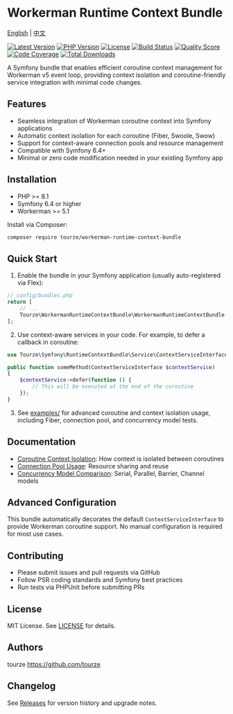 # Workerman Runtime Context Bundle

[English](README.md) | [中文](README.zh-CN.md)

[![Latest Version](https://img.shields.io/packagist/v/tourze/workerman-runtime-context-bundle.svg?style=flat-square)](https://packagist.org/packages/tourze/workerman-runtime-context-bundle)
[![PHP Version](https://img.shields.io/packagist/php-v/tourze/workerman-runtime-context-bundle.svg?style=flat-square)](https://packagist.org/packages/tourze/workerman-runtime-context-bundle)
[![License](https://img.shields.io/packagist/l/tourze/workerman-runtime-context-bundle.svg?style=flat-square)](https://packagist.org/packages/tourze/workerman-runtime-context-bundle)
[![Build Status](https://img.shields.io/travis/tourze/workerman-runtime-context-bundle/master.svg?style=flat-square)](https://travis-ci.org/tourze/workerman-runtime-context-bundle)
[![Quality Score](https://img.shields.io/scrutinizer/g/tourze/workerman-runtime-context-bundle.svg?style=flat-square)](https://scrutinizer-ci.com/g/tourze/workerman-runtime-context-bundle)
[![Code Coverage](https://img.shields.io/scrutinizer/coverage/g/tourze/workerman-runtime-context-bundle.svg?style=flat-square)](https://scrutinizer-ci.com/g/tourze/workerman-runtime-context-bundle)
[![Total Downloads](https://img.shields.io/packagist/dt/tourze/workerman-runtime-context-bundle.svg?style=flat-square)](https://packagist.org/packages/tourze/workerman-runtime-context-bundle)

A Symfony bundle that enables efficient coroutine context management for Workerman v5 event loop, providing context isolation and coroutine-friendly service integration with minimal code changes.

## Features

- Seamless integration of Workerman coroutine context into Symfony applications
- Automatic context isolation for each coroutine (Fiber, Swoole, Swow)
- Support for context-aware connection pools and resource management
- Compatible with Symfony 6.4+
- Minimal or zero code modification needed in your existing Symfony app

## Installation

- PHP >= 8.1
- Symfony 6.4 or higher
- Workerman >= 5.1

Install via Composer:

```bash
composer require tourze/workerman-runtime-context-bundle
```

## Quick Start

1. Enable the bundle in your Symfony application (usually auto-registered via Flex):

```php
// config/bundles.php
return [
    // ...
    Tourze\WorkermanRuntimeContextBundle\WorkermanRuntimeContextBundle::class => ['all' => true],
];
```

2. Use context-aware services in your code. For example, to defer a callback in coroutine:

```php
use Tourze\Symfony\RuntimeContextBundle\Service\ContextServiceInterface;

public function someMethod(ContextServiceInterface $contextService)
{
    $contextService->defer(function () {
        // This will be executed at the end of the coroutine
    });
}
```

3. See [examples/](./examples/) for advanced coroutine and context isolation usage, including Fiber, connection pool, and concurrency model tests.

## Documentation

- [Coroutine Context Isolation](./examples/coroutine/README.md): How context is isolated between coroutines
- [Connection Pool Usage](./examples/coroutine/README.md): Resource sharing and reuse
- [Concurrency Model Comparison](./examples/coroutine/README.md): Serial, Parallel, Barrier, Channel models

## Advanced Configuration

This bundle automatically decorates the default `ContextServiceInterface` to provide Workerman coroutine support. No manual configuration is required for most use cases.

## Contributing

- Please submit issues and pull requests via GitHub
- Follow PSR coding standards and Symfony best practices
- Run tests via PHPUnit before submitting PRs

## License

MIT License. See [LICENSE](./LICENSE) for details.

## Authors

tourze <https://github.com/tourze>

## Changelog

See [Releases](https://github.com/tourze/workerman-runtime-context-bundle/releases) for version history and upgrade notes.
